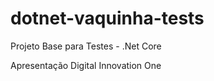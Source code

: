 # dotnet-vaquinha-tests
Projeto Base para Testes - .Net Core  

Apresentação Digital Innovation One


